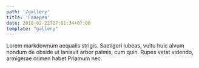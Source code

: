 ```yaml
---
path: '/gallery'
title: 'Галерея'
date: 2018-02-22T17:01:34+07:00
template: "gallery"
---
```


Lorem markdownum aequalis strigis. Saetigeri iubeas, vultu huic alvum nondum de obside ut laniavit arbor palmis, cum quin. Rupes vetat videndo, armigerae crimen habet Priamum nec.
